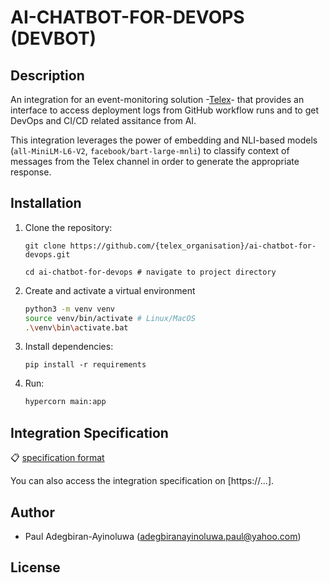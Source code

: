 # AI-CHATBOT-FOR-DEVOPS (DEVBOT)

## Description

An integration for an event-monitoring solution -[Telex](https://telex.im)- that provides an interface to access deployment logs from GitHub workflow runs and to get DevOps and CI/CD related assitance from AI. 

This integration leverages the power of embedding and NLI-based models (`all-MiniLM-L6-V2`, `facebook/bart-large-mnli`) to classify context of messages from the Telex channel in order to generate the appropriate response.

## Installation
1. Clone the repository:
    ```
    git clone https://github.com/{telex_organisation}/ai-chatbot-for-devops.git

    cd ai-chatbot-for-devops # navigate to project directory
    ```
2. Create and activate a virtual environment
    ```bash
    python3 -m venv venv
    source venv/bin/activate # Linux/MacOS
    .\venv\bin\activate.bat
    ```
3. Install dependencies:
    ```
    pip install -r requirements
    ```
4. Run:
    ```bash
    hypercorn main:app
    ```

## Integration Specification

:clipboard: [specification format](./app/integration_config.py)

You can also access the integration specification on [https://...].

## Author
* Paul Adegbiran-Ayinoluwa (adegbiranayinoluwa.paul@yahoo.com)

## License
